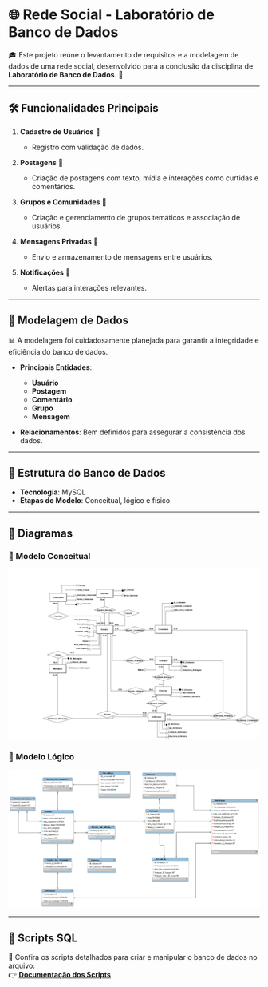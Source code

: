 # 🌐 **Rede Social - Laboratório de Banco de Dados**  

🎓 Este projeto reúne o levantamento de requisitos e a modelagem de dados de uma rede social, desenvolvido para a conclusão da disciplina de **Laboratório de Banco de Dados**. 🚀  

---

## 🛠️ **Funcionalidades Principais**  

1. **Cadastro de Usuários** 👤  
   - Registro com validação de dados.  

2. **Postagens** 📝  
   - Criação de postagens com texto, mídia e interações como curtidas e comentários.  

3. **Grupos e Comunidades** 👥  
   - Criação e gerenciamento de grupos temáticos e associação de usuários.  

4. **Mensagens Privadas** 💬  
   - Envio e armazenamento de mensagens entre usuários.  

5. **Notificações** 🔔  
   - Alertas para interações relevantes.  

---

## 🧩 **Modelagem de Dados**  

📊 A modelagem foi cuidadosamente planejada para garantir a integridade e eficiência do banco de dados.  

- **Principais Entidades**:  
  - **Usuário**  
  - **Postagem**  
  - **Comentário**  
  - **Grupo**  
  - **Mensagem**  

- **Relacionamentos**: Bem definidos para assegurar a consistência dos dados.  

---

## 💾 **Estrutura do Banco de Dados**  

- **Tecnologia**: MySQL  
- **Etapas do Modelo**: Conceitual, lógico e físico  

---

## 📑 **Diagramas**  

### 📜 Modelo Conceitual  
![Modelo Conceitual](./src/assets/Rede_Conceitual1.png)  

### 📜 Modelo Lógico  
![Modelo Lógico](./src/assets/Rede_Logico.png)  

---

## 📜 **Scripts SQL**  

🔗 Confira os scripts detalhados para criar e manipular o banco de dados no arquivo:  
👉 [**Documentação dos Scripts**](./src/Scripts/Readme.md)  
